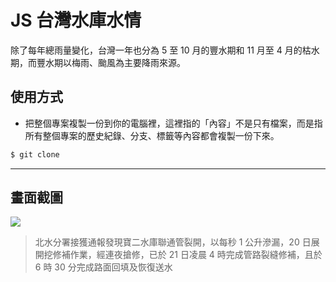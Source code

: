 # JS 台灣水庫水情

除了每年總雨量變化，台灣一年也分為 5 至 10 月的豐水期和 11 月至 4 月的枯水期，而豐水期以梅雨、颱風為主要降雨來源。

## 使用方式
- 把整個專案複製一份到你的電腦裡，這裡指的「內容」不是只有檔案，而是指所有整個專案的歷史紀錄、分支、標籤等內容都會複製一份下來。
```sh
$ git clone
```

----

## 畫面截圖
![](https://i.imgur.com/XXdTMbJ.png)
> 北水分署接獲通報發現寶二水庫聯通管裂開，以每秒 1 公升滲漏，20 日展開挖修補作業，經連夜搶修，已於 21 日凌晨 4 時完成管路裂縫修補，且於 6 時 30 分完成路面回填及恢復送水
